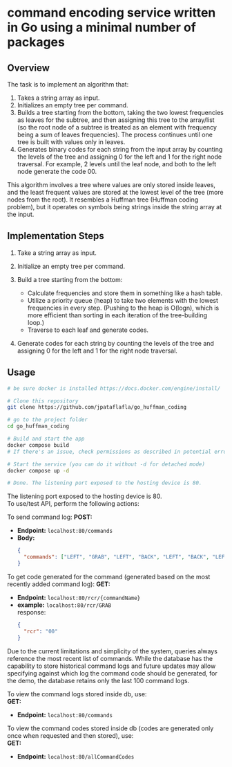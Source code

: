 # command encoding service written in Go using a minimal number of packages

## Overview

The task is to implement an algorithm that:

1. Takes a string array as input.
2. Initializes an empty tree per command.
3. Builds a tree starting from the bottom, taking the two lowest frequencies as leaves for the subtree, and then assigning this tree to the array/list (so the root node of a subtree is treated as an element with frequency being a sum of leaves frequencies).
The process continues until one tree is built with values only in leaves.
4. Generates binary codes for each string from the input array by counting the levels of the tree and assigning 0 for the left and 1 for the right node traversal. For example, 2 levels until the leaf node, and both to the left node generate the code 00.

This algorithm involves a tree where values are only stored inside leaves, and the least frequent values are stored at the lowest level of the tree (more nodes from the root).
It resembles a Huffman tree (Huffman coding problem), but it operates on symbols being strings inside the string array at the input.

## Implementation Steps

1. Take a string array as input.
2. Initialize an empty tree per command.
3. Build a tree starting from the bottom:
   - Calculate frequencies and store them in something like a hash table.
   - Utilize a priority queue (heap) to take two elements with the lowest frequencies in every step.
     (Pushing to the heap is O(logn), which is more efficient than sorting in each iteration of the tree-building loop.)
   - Traverse to each leaf and generate codes.

4. Generate codes for each string by counting the levels of the tree and assigning 0 for the left and 1 for the right node traversal.

## Usage


```bash
# be sure docker is installed https://docs.docker.com/engine/install/

# Clone this repository
git clone https://github.com/jpataflafla/go_huffman_coding

# go to the project folder
cd go_huffman_coding

# Build and start the app
docker compose build
# If there's an issue, check permissions as described in potential errors (if not using sudo), or run "newgrp docker" on Linux.

# Start the service (you can do it without -d for detached mode)
docker compose up -d

# Done. The listening port exposed to the hosting device is 80.  

```
The listening port exposed to the hosting device is 80.  
To use/test API, perform the following actions:  

To send command log:
**POST:**
- **Endpoint:** `localhost:80/commands`
- **Body:**
  ```json
  {
    "commands": ["LEFT", "GRAB", "LEFT", "BACK", "LEFT", "BACK", "LEFT"]
  }
  
  ```
  
To get code generated for the command (generated based on the most recently added command log):
**GET:**
- **Endpoint:** `localhost:80/rcr/{commandName}`
- **example:**
  `localhost:80/rcr/GRAB`  
  response:
  ```json
  {
    "rcr": "00"
  }
  ```

Due to the current limitations and simplicity of the system, queries always reference the most recent list of commands.
While the database has the capability to store historical command logs and future updates may allow specifying against which log the command code should be generated, for the demo, the database retains only the last 100 command logs.

To view the command logs stored inside db, use:  
**GET:**
- **Endpoint:** `localhost:80/commands`  

To view the command codes stored inside db (codes are generated only once when requested and then stored), use:  
**GET:**
- **Endpoint:** `localhost:80/allCommandCodes`


